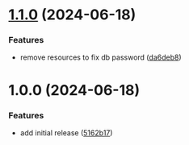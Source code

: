 # [1.1.0](https://github.com/lemiliomoreno/ecs-apix-terraform-hands-on/compare/v1.0.0...v1.1.0) (2024-06-18)


### Features

* remove resources to fix db password ([da6deb8](https://github.com/lemiliomoreno/ecs-apix-terraform-hands-on/commit/da6deb80ff105178bbb3caea57eef5ca8a7a5bae))

# 1.0.0 (2024-06-18)


### Features

* add initial release ([5162b17](https://github.com/lemiliomoreno/ecs-apix-terraform-hands-on/commit/5162b17b37150c11d918e5b2ee48648ad7435e86))
